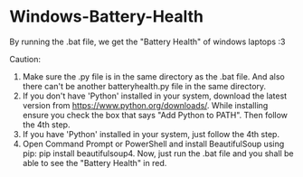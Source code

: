 # Windows-Battery-Health
By running the .bat file, we get the "Battery Health" of windows laptops :3 

Caution:
1. Make sure the .py file is in the same directory as the .bat file. And also there can't be another batteryhealth.py file in the same directory.
2. If you don't have 'Python' installed in your system, download the latest version from https://www.python.org/downloads/. While installing ensure you check the box that says "Add Python to PATH". Then follow the 4th step.
3. If you have 'Python' installed in your system, just follow the 4th step.
4. Open Command Prompt or PowerShell and install BeautifulSoup using pip: pip install beautifulsoup4. Now, just run the .bat file and you shall be able to see the "Battery Health" in red.
